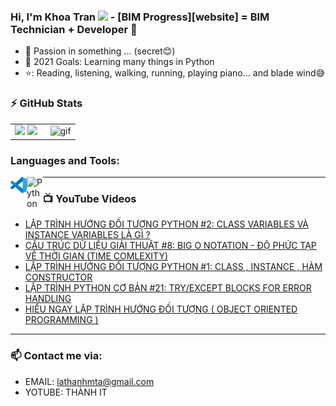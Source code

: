 ### Hi, I'm Khoa Tran <img src="https://media.giphy.com/media/hvRJCLFzcasrR4ia7z/giphy.gif" width="25px"> -  [BIM Progress][website] = BIM Technician + Developer 🌻  


- 🔭 Passion in something ... (secret😊)
- 💪 2021 Goals: Learning many things in Python
- ⭐: Reading, listening, walking, running, playing piano... and blade wind😅

### :zap: GitHub Stats

<table>
<tr>
  <td width="48%">
    <img src="https://github-readme-stats.vercel.app/api?username=ThanhLa1802&show_icons=true&hide=contribs,issues&hide_border=true" />
    <img src="https://github-readme-stats.vercel.app/api/top-langs/?username=ThanhLa1802&layout=compact&show_icons=true&hide_border=true" />
  </td>
  <td width="52%"><img alt="gif" align="right" src=".github/assets/coding-freak.gif"/></td>
</tr>
<table>

### Languages and Tools:
<img align="left" alt="Visual Studio Code" width="26px" src="https://raw.githubusercontent.com/github/explore/80688e429a7d4ef2fca1e82350fe8e3517d3494d/topics/visual-studio-code/visual-studio-code.png" />
<img align="left" alt="Python" width="26px" src="https://upload.wikimedia.org/wikipedia/commons/thumb/0/0a/Python.svg/1200px-Python.svg.png" /> 

---

### 📺 YouTube Videos

<!-- YOUTUBE:START -->
- [LẬP TRÌNH HƯỚNG ĐỐI TƯỢNG PYTHON #2: CLASS VARIABLES VÀ INSTANCE VARIABLES LÀ GÌ ?](https://www.youtube.com/watch?v=8EhLApRAt-g)
- [CẤU TRÚC DỮ LIỆU GIẢI THUẬT #8: BIG O NOTATION - ĐỘ PHỨC TẠP VỀ THỜI GIAN (TIME COMLEXITY)](https://www.youtube.com/watch?v=Dgs9zl9Wh3s)
- [LẬP TRÌNH HƯỚNG ĐỐI TƯỢNG PYTHON #1: CLASS , INSTANCE , HÀM CONSTRUCTOR](https://www.youtube.com/watch?v=bJ29iS8mpQs)
- [LẬP TRÌNH PYTHON CƠ BẢN #21: TRY/EXCEPT BLOCKS FOR ERROR HANDLING](https://www.youtube.com/watch?v=aMowOFOibmY)
- [HIỂU NGAY LẬP TRÌNH HƯỚNG ĐỐI TƯỢNG ( OBJECT ORIENTED PROGRAMMING )](https://www.youtube.com/watch?v=BkrXq-5H-Xg)
<!-- YOUTUBE:END -->

---

### 📫 Contact me via:
- EMAIL: lathanhmta@gmail.com
- YOTUBE: THÀNH IT
